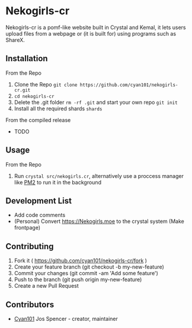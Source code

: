 # Nekogirls-cr

Nekogirls-cr is a pomf-like website built in Crystal and Kemal, it lets users upload files from a webpage or (it is built for) using programs such as ShareX.

## Installation

From the Repo
1. Clone the Repo `git clone https://github.com/cyan101/nekogirls-cr.git`
2. `cd nekogirls-cr`
3. Delete the .git folder `rm -rf .git` and start your own repo `git init`
4. Install all the required shards `shards`

From the compiled release

* TODO

## Usage

From the Repo
1. Run `crystal src/nekogirls.cr`, alternatively use a proccess manager like [PM2](http://pm2.keymetrics.io/) to run it in the background

## Development List

* Add code comments
* (Personal) Convert https://Nekogirls.moe to the crystal system (Make frontpage)

## Contributing

1. Fork it ( https://github.com/cyan101/nekogirls-cr/fork )
2. Create your feature branch (git checkout -b my-new-feature)
3. Commit your changes (git commit -am 'Add some feature')
4. Push to the branch (git push origin my-new-feature)
5. Create a new Pull Request

## Contributors

- [Cyan101](https://github.com/cyan101) Jos Spencer - creator, maintainer

